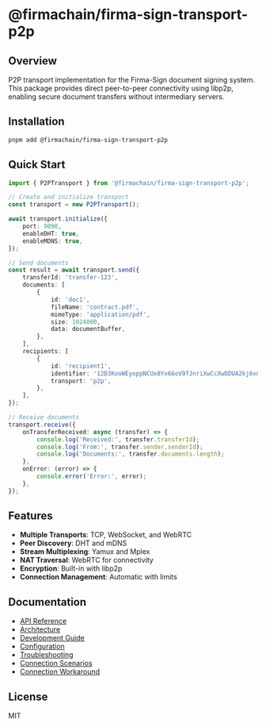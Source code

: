# @firmachain/firma-sign-transport-p2p

## Overview

P2P transport implementation for the Firma-Sign document signing system. This package provides direct peer-to-peer connectivity using libp2p, enabling secure document transfers without intermediary servers.

## Installation

```bash
pnpm add @firmachain/firma-sign-transport-p2p
```

## Quick Start

```typescript
import { P2PTransport } from '@firmachain/firma-sign-transport-p2p';

// Create and initialize transport
const transport = new P2PTransport();

await transport.initialize({
	port: 9090,
	enableDHT: true,
	enableMDNS: true,
});

// Send documents
const result = await transport.send({
	transferId: 'transfer-123',
	documents: [
		{
			id: 'doc1',
			fileName: 'contract.pdf',
			mimeType: 'application/pdf',
			size: 1024000,
			data: documentBuffer,
		},
	],
	recipients: [
		{
			id: 'recipient1',
			identifier: '12D3KooWEyoppNCUx8Yx66oV9fJnriXwCcXwDDUA2kj6vnc6iDEp',
			transport: 'p2p',
		},
	],
});

// Receive documents
transport.receive({
	onTransferReceived: async (transfer) => {
		console.log('Received:', transfer.transferId);
		console.log('From:', transfer.sender.senderId);
		console.log('Documents:', transfer.documents.length);
	},
	onError: (error) => {
		console.error('Error:', error);
	},
});
```

## Features

- **Multiple Transports**: TCP, WebSocket, and WebRTC
- **Peer Discovery**: DHT and mDNS
- **Stream Multiplexing**: Yamux and Mplex
- **NAT Traversal**: WebRTC for connectivity
- **Encryption**: Built-in with libp2p
- **Connection Management**: Automatic with limits

## Documentation

- [API Reference](./docs/API.md)
- [Architecture](./docs/ARCHITECTURE.md)
- [Development Guide](./docs/DEVELOPMENT.md)
- [Configuration](./docs/CONFIGURATION.md)
- [Troubleshooting](./docs/TROUBLESHOOTING.md)
- [Connection Scenarios](./docs/CONNECTION-SCENARIOS.md)
- [Connection Workaround](./docs/CONNECTION-WORKAROUND.md)

## License

MIT
